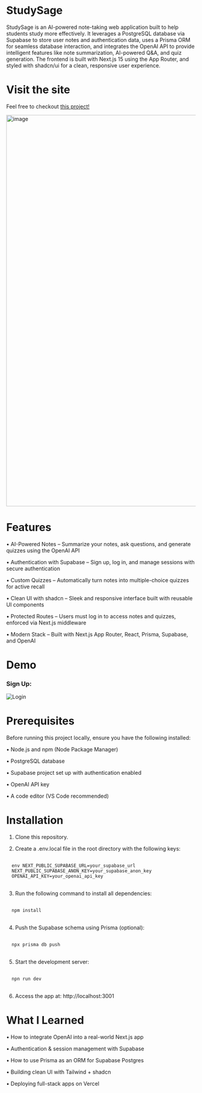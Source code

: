 # StudySage

StudySage is an AI-powered note-taking web application built to help students study more effectively. It leverages a PostgreSQL database via Supabase to store user notes and authentication data, uses a Prisma ORM for seamless database interaction, and integrates the OpenAI API to provide intelligent features like note summarization, AI-powered Q&A, and quiz generation. The frontend is built with Next.js 15 using the App Router, and styled with shadcn/ui for a clean, responsive user experience.

# Visit the site

Feel free to checkout [this project!](https://study-sage-eta.vercel.app/sign-up) 

<img width="1601" height="1041" alt="image" src="https://github.com/user-attachments/assets/2564bd31-e3a4-47d5-8aee-59a6f16a7fe5" />

# Features 
• AI-Powered Notes – Summarize your notes, ask questions, and generate quizzes using the OpenAI API

• Authentication with Supabase – Sign up, log in, and manage sessions with secure authentication

• Custom Quizzes – Automatically turn notes into multiple-choice quizzes for active recall

• Clean UI with shadcn – Sleek and responsive interface built with reusable UI components

• Protected Routes – Users must log in to access notes and quizzes, enforced via Next.js middleware

• Modern Stack – Built with Next.js App Router, React, Prisma, Supabase, and OpenAI

# Demo
### Sign Up: 

![Login](https://i.imgur.com/N5osyP1.gif)


# Prerequisites 
Before running this project locally, ensure you have the following installed:

• Node.js and npm (Node Package Manager)

• PostgreSQL database

• Supabase project set up with authentication enabled

• OpenAI API key

• A code editor (VS Code recommended)

# Installation
1. Clone this repository.

2. Create a .env.local file in the root directory with the following keys: 
<pre> <code>
  env NEXT_PUBLIC_SUPABASE_URL=your_supabase_url 
  NEXT_PUBLIC_SUPABASE_ANON_KEY=your_supabase_anon_key 
  OPENAI_API_KEY=your_openai_api_key 
</code> </pre>

3. Run the following command to install all dependencies: 
<pre> <code>
  npm install
</code> </pre>

4. Push the Supabase schema using Prisma (optional):
<pre> <code>
  npx prisma db push
</code> </pre>

5. Start the development server:
<pre> <code>
  npn run dev
</code> </pre>

6. Access the app at: http://localhost:3001
   
# What I Learned

• How to integrate OpenAI into a real-world Next.js app

• Authentication & session management with Supabase

• How to use Prisma as an ORM for Supabase Postgres

• Building clean UI with Tailwind + shadcn

• Deploying full-stack apps on Vercel

